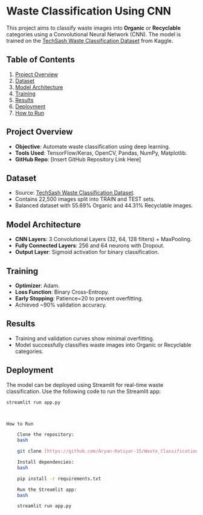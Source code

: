 # Waste Classification Using CNN

This project aims to classify waste images into **Organic** or **Recyclable** categories using a Convolutional Neural Network (CNN). The model is trained on the [TechSash Waste Classification Dataset](https://www.kaggle.com/techsash/waste-classification-data) from Kaggle.

## Table of Contents
1. [Project Overview](#project-overview)
2. [Dataset](#dataset)
3. [Model Architecture](#model-architecture)
4. [Training](#training)
5. [Results](#results)
6. [Deployment](#deployment)
7. [How to Run](#how-to-run)

## Project Overview
- **Objective**: Automate waste classification using deep learning.
- **Tools Used**: TensorFlow/Keras, OpenCV, Pandas, NumPy, Matplotlib.
- **GitHub Repo**: [Insert GitHub Repository Link Here]

## Dataset
- Source: [TechSash Waste Classification Dataset](https://www.kaggle.com/techsash/waste-classification-data).
- Contains 22,500 images split into TRAIN and TEST sets.
- Balanced dataset with 55.69% Organic and 44.31% Recyclable images.

## Model Architecture
- **CNN Layers**: 3 Convolutional Layers (32, 64, 128 filters) + MaxPooling.
- **Fully Connected Layers**: 256 and 64 neurons with Dropout.
- **Output Layer**: Sigmoid activation for binary classification.

## Training
- **Optimizer**: Adam.
- **Loss Function**: Binary Cross-Entropy.
- **Early Stopping**: Patience=20 to prevent overfitting.
- Achieved ~90% validation accuracy.

## Results
- Training and validation curves show minimal overfitting.
- Model successfully classifies waste images into Organic or Recyclable categories.

## Deployment
The model can be deployed using Streamlit for real-time waste classification. Use the following code to run the Streamlit app:

```bash
streamlit run app.py



How to Run

    Clone the repository:
    bash

    git clone [https://github.com/Aryan-Katiyar-15/Waste_Classification.git]

    Install dependencies:
    bash

    pip install -r requirements.txt

    Run the Streamlit app:
    bash

    streamlit run app.py